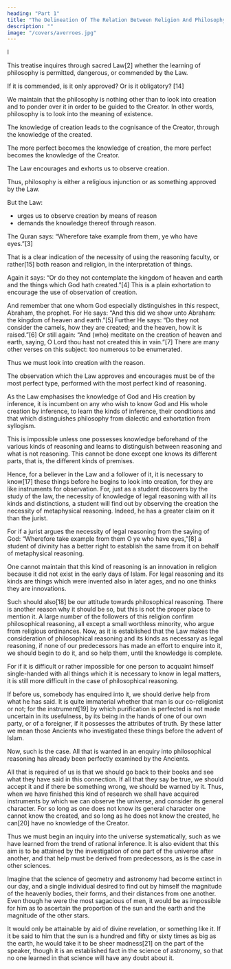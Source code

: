 ```yaml
---
heading: "Part 1"
title: "The Delineation Of The Relation Between Religion And Philosophy"
description: ""
image: "/covers/averroes.jpg"
---
```



<!-- Translator: Mohammad Jamil-Ur-Rehman
Release Date: June 27, 2021 [eBook #65708] -->


<!-- CONTENTS
I. A Decisive Discourse on the Delineation of the Relation between Religion and Philosophy.	13
Ia. Appendix: On the Problem of Eternal Knowledge which Averroes has mentioned in his Decisive Discourse.	72
II. An Exposition of the Methods of Argument concerning the Doctrines of the Faith, and a Determination of Doubts and misleading Innovation brought into the Faith through Interpretations.	83 -->


I

<!-- And after: Praise be to God for all His praiseworthy acts, and blessings on Mohammad, His slave, the Pure, the Chosen One and His Apostle.  -->

This treatise inquires through sacred Law[2] whether the learning of philosophy <!-- and other sciences appertaining thereto  --> is permitted, dangerous, or commended by the Law.

If it is commended, is it only approved? Or is it obligatory? [14] 

We maintain that the philosophy is nothing other than to look into creation and to ponder over it in order to be guided to the Creator. In other words, philosophy is to look into the meaning of existence. 

The knowledge of creation leads to the cognisance of the Creator, through the knowledge of the created. 

The more perfect becomes the knowledge of creation, the more perfect becomes the knowledge of the Creator. 

The Law encourages and exhorts us to observe creation. 

Thus, philosophy is either a religious injunction or as something approved by the Law. 

But the Law:
- urges us to observe creation by means of reason
- demands the knowledge thereof through reason. 

The Quran says: “Wherefore take example from them, ye who have eyes.”[3] 

That is a clear indication of the necessity of using the reasoning faculty, or rather[15] both reason and religion, in the interpretation of things. 

Again it says: “Or do they not contemplate the kingdom of heaven and earth and the things which God hath created.”[4] This is a plain exhortation to encourage the use of observation of creation. 

And remember that one whom God especially distinguishes in this respect, Abraham, the prophet. For He says: “And this did we show unto Abraham: the kingdom of heaven and earth.”[5] Further He says: “Do they not consider the camels, how they are created; and the heaven, how it is raised.”[6] Or still again: “And (who) meditate on the creation of heaven and earth, saying, O Lord thou hast not created this in vain.”[7] There are many other verses on this subject: too numerous to be enumerated.

<!-- Now, it being established that the Law makes the observation and consideration of creation by reason obligatory—and[16] consideration is nothing but to make explicit the implicit—this can only be done through reason.  -->

Thus we must look into creation with the reason. 

The observation which the Law approves and encourages must be of the most perfect type, performed with the most perfect kind of reasoning. 

As the Law emphasises the knowledge of God and His creation by inference, it is incumbent on any who wish to know God and His whole creation by inference, to learn the kinds of inference, their conditions and that which distinguishes philosophy from dialectic and exhortation from syllogism. 

This is impossible unless one possesses knowledge beforehand of the various kinds of reasoning and learns to distinguish between reasoning and what is not reasoning. This cannot be done except one knows its different parts, that is, the different kinds of premises.

Hence, for a believer in the Law and a follower of it, it is necessary to know[17] these things before he begins to look into creation, for they are like instruments for observation. For, just as a student discovers by the study of the law, the necessity of knowledge of legal reasoning with all its kinds and distinctions, a student will find out by observing the creation the necessity of metaphysical reasoning. Indeed, he has a greater claim on it than the jurist. 

For if a jurist argues the necessity of legal reasoning from the saying of God: “Wherefore take example from them O ye who have eyes,”[8] a student of divinity has a better right to establish the same from it on behalf of metaphysical reasoning.

One cannot maintain that this kind of reasoning is an innovation in religion because it did not exist in the early days of Islam. For legal reasoning and its kinds are things which were invented also in later ages, and no one thinks they are innovations. 

Such should also[18] be our attitude towards philosophical reasoning. There is another reason why it should be so, but this is not the proper place to mention it. A large number of the followers of this religion confirm philosophical reasoning, all except a small worthless minority, who argue from religious ordinances. Now, as it is established that the Law makes the consideration of philosophical reasoning and its kinds as necessary as legal reasoning, if none of our predecessors has made an effort to enquire into it, we should begin to do it, and so help them, until the knowledge is complete. 

For if it is difficult or rather impossible for one person to acquaint himself single-handed with all things which it is necessary to know in legal matters, it is still more difficult in the case of philosophical reasoning. 

If before us, somebody has enquired into it, we should derive help from what he has said. It is quite immaterial whether that man is our co-religionist or not; for the instrument[19] by which purification is perfected is not made uncertain in its usefulness, by its being in the hands of one of our own party, or of a foreigner, if it possesses the attributes of truth. By these latter we mean those Ancients who investigated these things before the advent of Islam.

Now, such is the case. All that is wanted in an enquiry into philosophical reasoning has already been perfectly examined by the Ancients. 

All that is required of us is that we should go back to their books and see what they have said in this connection. If all that they say be true, we should accept it and if there be something wrong, we should be warned by it. Thus, when we have finished this kind of research we shall have acquired instruments by which we can observe the universe, and consider its general character. For so long as one does not know its general character one cannot know the created, and so long as he does not know the created, he can[20] have no knowledge of the Creator. 

Thus we must begin an inquiry into the universe systematically, such as we have learned from the trend of rational inference. It is also evident that this aim is to be attained by the investigation of one part of the universe after another, and that help must be derived from predecessors, as is the case in other sciences. 

Imagine that the science of geometry and astronomy had become extinct in our day, and a single individual desired to find out by himself the magnitude of the heavenly bodies, their forms, and their distances from one another. Even though he were the most sagacious of men, it would be as impossible for him as to ascertain the proportion of the sun and the earth and the magnitude of the other stars. 

It would only be attainable by aid of divine revelation, or something like it. If it be said to him that the sun is a hundred and fifty or sixty times as big as the earth, he would take it to be sheer madness[21] on the part of the speaker, though it is an established fact in the science of astronomy, so that no one learned in that science will have any doubt about it.
